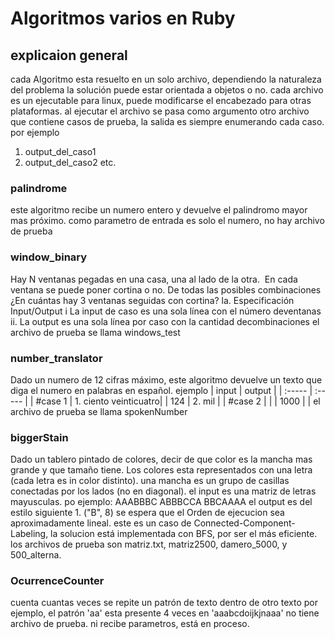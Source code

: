 # Algoritmos varios en Ruby

## explicaion general
cada Algoritmo esta resuelto en un solo archivo, dependiendo la naturaleza del problema la solución puede estar orientada a objetos o no.
cada archivo es un ejecutable para linux, puede modificarse el encabezado para otras plataformas.
al ejecutar el archivo se pasa como argumento otro archivo que contiene casos de prueba, la salida es siempre enumerando cada caso. 
por ejemplo
1. output_del_caso1
2. output_del_caso2
etc.

### palindrome
este algoritmo recibe un numero entero y devuelve el palindromo mayor mas próximo.
como parametro de entrada es solo el numero, no hay archivo de prueba
### window_binary
Hay​ ​N​ ​ventanas​ ​pegadas​ ​en​ ​una​ ​casa,​ ​una​ ​al​ ​lado​ ​de​ ​la​ ​otra.​ ​ ​En​ ​cada​ ​ventana​ ​se​ ​puede​ ​poner cortina​ ​o​ ​no.
​De​ ​todas​ ​las​ ​posibles​ ​combinaciones​ ​¿En​ ​cuántas​ ​hay​ ​3​ ​ventanas​ ​seguidas​ ​con cortina?
la. Especificación​ ​Input/Output
i La​ ​input​ ​de​ ​caso​ es ​una​ ​sola​ ​línea​ ​con​ ​el​ ​número​ ​de​ ​ventanas
ii. La​ ​output​ ​es​ ​una​ ​sola​ ​línea​ ​por​ ​caso​ ​con​ ​la​ ​cantidad​ ​de​ ​combinaciones
el archivo de prueba se llama windows_test
### number_translator
Dado un numero de 12 cifras máximo, este algoritmo devuelve un texto que diga el numero en palabras en español.
ejemplo
|   input   |   output  |
| :-----    | :-----    |
|   #case 1  | 1. ciento veinticuatro|
|   124     |   2. mil      |
|   #case 2  |                 |
|   1000    |               |
el archivo de prueba se llama spokenNumber
### biggerStain
Dado un tablero pintado de colores, decir de que color es la mancha mas grande y que tamaño tiene. Los colores esta representados con una letra (cada letra es in color distinto).
una mancha es un grupo de casillas conectadas por los lados (no en diagonal).
el input es una matriz de letras mayusculas.  po ejemplo:
    AAABBBC
    ABBBCCA
    BBCAAAA
el output es del estilo siguiente
    1. ("B", 8)
se espera que el Orden de ejecucion sea aproximadamente lineal.
este es un caso de Connected-Component-Labeling, la solucion está implementada con BFS, por ser el más eficiente.
los archivos de prueba son matriz.txt, matriz2500, damero_5000, y 500_alterna.

### OcurrenceCounter
cuenta cuantas veces se repite un patrón de texto dentro de otro texto por ejemplo, el patrón 'aa' esta presente 4 veces en 'aaabcdoijkjnaaa'
no tiene archivo de prueba. ni recibe parametros, está en proceso.
